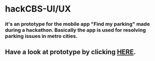 # hackCBS-UI/UX
### it's an prototype for the mobile app "Find my parking" made during a hackathon. Basically the app is used for resolving parking issues in metro cities. 
## Have a look at prototype by clicking [HERE](https://xd.adobe.com/view/ecefc416-c446-4dad-49c2-368647043007-9ade/?fullscreen).


